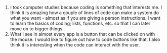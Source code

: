 1. I took computer studies because coding is something that interests me. I think it is amazing how a couple of lines of code can make a system do what you want - almost as if you are giving a person instructions. I want to learn the basics of coding; lists, functions, etc. so that I can later move on to bigger things.
2. What I see in almost every app is a button that can be clicked on with the mouse. I would like to figure out how to code buttons like that. I also think it is interesting when the code can interact with the user. 
